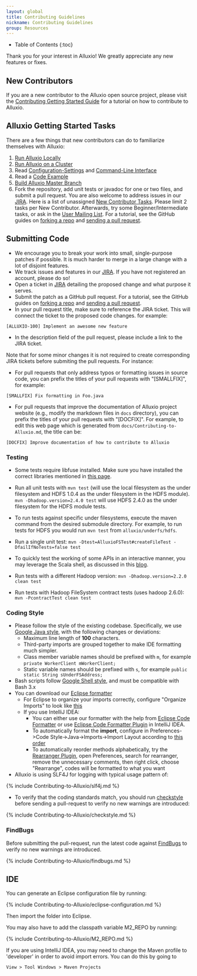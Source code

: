 ```yaml
---
layout: global
title: Contributing Guidelines
nickname: Contributing Guidelines
group: Resources
---
```


* Table of Contents
{:toc}

Thank you for your interest in Alluxio! We greatly appreciate any new features or fixes.

## New Contributors

If you are a new contributor to the Alluxio open source project, please visit the
[Contributing Getting Started Guide](Contributing-Getting-Started.html) for a tutorial on how to
contribute to Alluxio.

## Alluxio Getting Started Tasks

There are a few things that new contributors can do to familiarize themselves with Alluxio:

1.  [Run Alluxio Locally](Running-Alluxio-Locally.html)
2.  [Run Alluxio on a Cluster](Running-Alluxio-on-a-Cluster.html)
3.  Read [Configuration-Settings](Configuration-Settings.html) and [Command-Line Interface](Command-Line-Interface.html)
4.  Read a [Code Example](https://github.com/alluxio/alluxio/blob/master/examples/src/main/java/alluxio/examples/BasicOperations.java)
5.  [Build Alluxio Master Branch](Building-Alluxio-Master-Branch.html)
6.  Fork the repository, add unit tests or javadoc for one or two files, and submit a pull request. You are also welcome to address
issues in our [JIRA](https://alluxio.atlassian.net/browse/ALLUXIO).
Here is a list of unassigned
[New Contributor Tasks](https://alluxio.atlassian.net/issues/?jql=project%20%3D%20ALLUXIO%20AND%20status%20%3D%20Open%20AND%20labels%20%3D%20NewContributor%20AND%20assignee%20in%20(EMPTY)).
Please limit 2 tasks per New Contributor.
Afterwards, try some Beginner/Intermediate tasks, or ask in the
[User Mailing List](https://groups.google.com/forum/?fromgroups#!forum/alluxio-users).
For a tutorial, see the GitHub guides on
[forking a repo](https://help.github.com/articles/fork-a-repo) and
[sending a pull request](https://help.github.com/articles/using-pull-requests).

## Submitting Code

-   We encourage you to break your work into small, single-purpose patches if possible. It is much
    harder to merge in a large change with a lot of disjoint features.
-   We track issues and features in our [JIRA](https://alluxio.atlassian.net/). If you have not
    registered an account, please do so!
-   Open a ticket in [JIRA](https://alluxio.atlassian.net/) detailing the proposed change and what
    purpose it serves.
-   Submit the patch as a GitHub pull request. For a tutorial, see the GitHub guides on
    [forking a repo](https://help.github.com/articles/fork-a-repo) and
    [sending a pull request](https://help.github.com/articles/using-pull-requests).
-   In your pull request title, make sure to reference the JIRA ticket. This will connect the
    ticket to the proposed code changes. for example:

~~~~~
[ALLUXIO-100] Implement an awesome new feature
~~~~~

-   In the description field of the pull request, please include a link to the JIRA ticket.

Note that for some minor changes it is not required to create corresponding JIRA tickets before
submiting the pull requests. For instance:

-   For pull requests that only address typos or formatting issues in source code, you
    can prefix the titles of your pull requests with "[SMALLFIX]", for example:

~~~~~
[SMALLFIX] Fix formatting in Foo.java
~~~~~

-   For pull requests that improve the documentation of Alluxio project website (e.g., modify the
    markdown files in `docs` directory), you can prefix the titles of your pull requests with "[DOCFIX]".
    For example, to edit this web page which is generated from `docs/Contributing-to-Alluxio.md`, the title
    can be:

~~~~~
[DOCFIX] Improve documentation of how to contribute to Alluxio
~~~~~

### Testing

-   Some tests require libfuse installed. Make sure you have installed the correct libraries
mentioned in [this page](Mounting-Alluxio-FS-with-FUSE.html#requirements).

-   Run all unit tests with ``mvn test`` (will use the local filesystem as the under filesystem and
HDFS 1.0.4 as the under filesystem in the HDFS module). ``mvn -Dhadoop.version=2.4.0 test`` will
use HDFS 2.4.0 as the under filesystem for the HDFS module tests.

-   To run tests against specific under filesystems, execute the maven command from the desired
submodule directory. For example, to run tests for HDFS you would run ``mvn test`` from ``alluxio/underfs/hdfs``.

-   Run a single unit test: `mvn -Dtest=AlluxioFSTest#createFileTest -DfailIfNoTests=false test`

-   To quickly test the working of some APIs in an interactive manner, you may
leverage the Scala shell, as discussed in this
[blog](http://scala4fun.tumblr.com/post/84791653967/interactivejavacoding).

-   Run tests with a different Hadoop version: ``mvn -Dhadoop.version=2.2.0 clean test``

-   Run tests with Hadoop FileSystem contract tests (uses hadoop 2.6.0):
`mvn -PcontractTest clean test`

### Coding Style

-   Please follow the style of the existing codebase. Specifically, we use
    [Google Java style](https://google.github.io/styleguide/javaguide.html),
    with the following changes or deviations:
    -  Maximum line length of **100** characters.
    -  Third-party imports are grouped together to make IDE formatting much simpler.
    -  Class member variable names should be prefixed with `m`, for example `private WorkerClient
       mWorkerClient;`
    -  Static variable names should be prefixed with `s`, for example `public static String
    sUnderFSAddress;`
-   Bash scripts follow [Google Shell style](https://google.github.io/styleguide/shell.xml), and
    must be compatible with Bash 3.x
-   You can download our [Eclipse formatter](../resources/alluxio-code-formatter-eclipse.xml)
    -  For Eclipse to organize your imports correctly, configure "Organize Imports" to look like
       [this](../resources/eclipse_imports.png)
    -  If you use IntelliJ IDEA:
       - You can either use our formatter with the help from
         [Eclipse Code Formatter](https://github.com/krasa/EclipseCodeFormatter#instructions)
         or use [Eclipse Code Formatter Plugin](http://plugins.jetbrains.com/plugin/6546) in
         IntelliJ IDEA.
       - To automatically format the **import**, configure in
         Preferences->Code Style->Java->Imports->Import Layout according to
         [this order](../resources/intellij_imports.png)
       - To automatically reorder methods alphabetically, try the
         [Rearranger Plugin](http://plugins.jetbrains.com/plugin/173), open Preferences, search for
         rearranger, remove the unnecessary comments, then right click, choose "Rearrange", codes
         will be formatted to what you want
-   Alluxio is using SLF4J for logging with typical usage pattern of:

{% include Contributing-to-Alluxio/slf4j.md %}

-  To verify that the coding standards match, you should run
   [checkstyle](http://checkstyle.sourceforge.net) before sending a pull-request to verify no new
   warnings are introduced:

{% include Contributing-to-Alluxio/checkstyle.md %}

### FindBugs

Before submitting the pull-request, run the latest code against
[FindBugs](http://findbugs.sourceforge.net/) to verify no new warnings are introduced.

{% include Contributing-to-Alluxio/findbugs.md %}

## IDE

You can generate an Eclipse configuration file by running:

{% include Contributing-to-Alluxio/eclipse-configuration.md %}

Then import the folder into Eclipse.

You may also have to add the classpath variable M2_REPO by running:

{% include Contributing-to-Alluxio/M2_REPO.md %}

If you are using IntelliJ IDEA, you may need to change the Maven profile to 'developer' in order
to avoid import errors. You can do this by going to

    View > Tool Windows > Maven Projects
